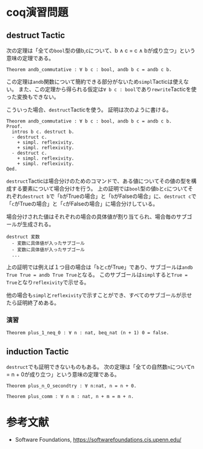 # coq演習問題
## destruct Tactic
次の定理は「全ての`bool`型の値b,cについて、b ∧ c = c ∧ bが成り立つ」という意味の定理である。
```
Theorem andb_commutative : ∀ b c : bool, andb b c = andb c b.
```
この定理は`andb`関数について簡約できる部分がないため`simpl`Tacticは使えない。
また、この定理から得られる仮定は`∀ b c : bool`であり`rewrite`Tacticを使った変換もできない。

こういった場合、`destruct`Tacticを使う。
証明は次のように書ける。
```
Theorem andb_commutative : ∀ b c : bool, andb b c = andb c b.
Proof.
  intros b c. destruct b.
  - destruct c.
    + simpl. reflexivity.
    + simpl. reflexivity.
  - destruct c.
    + simpl. reflexivity.
    + simpl. reflexivity.
Qed.
```

`destruct`Tacticは場合分けのためのコマンドで、ある値についてその値の型を構成する要素について場合分けを行う。
上の証明では`bool`型の値`b`と`c`についてそれぞれ`destruct b`で「`b`がTrueの場合」と「`b`がFalseの場合」に、`destruct c`で「`c`がTrueの場合」と「`c`がFalseの場合」に場合分けしている。

場合分けされた値はそれぞれの場合の具体値が割り当てられ、場合毎のサブゴールが生成される。
```
destruct 変数
  - 変数に具体値が入ったサブゴール
  - 変数に具体値が入ったサブゴール
  ...
```

上の証明では例えば１つ目の場合は「`b`と`c`がTrue」であり、サブゴールは`andb True True = andb True True`となる。
このサブゴールは`simpl`すると`True = True`となり`reflexivity`で示せる。

他の場合も`simpl`と`reflexivity`で示すことができ、すべてのサブゴールが示せたら証明終了めある。

### 演習
```
Theorem plus_1_neq_0 : ∀ n : nat, beq_nat (n + 1) 0 = false.
```

## induction Tactic
`destruct`でも証明できないものもある。
次の定理は「全ての自然数`n`についてn = n + 0が成り立つ」という意味の定理である。
```
Theorem plus_n_O_secondtry : ∀ n:nat, n = n + 0.
```

```
Theorem plus_comm : ∀ n m : nat, n + m = m + n.
```

# 参考文献
- Software Foundations, https://softwarefoundations.cis.upenn.edu/

